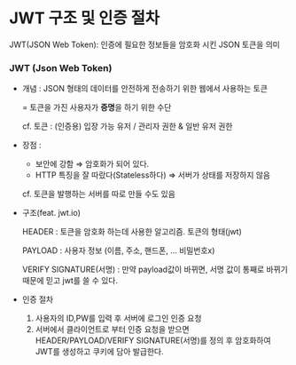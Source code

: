 # JWT 구조 및 인증 절차

JWT(JSON Web Token): 인증에 필요한 정보들을 암호화 시킨 JSON 토큰을 의미

### JWT (Json Web Token)

- 개념 : JSON 형태의 데이터를 안전하게 전송하기 위한 웹에서 사용하는 토큰
    
    = 토큰을 가진 사용자가 **증명**을 하기 위한 수단
    
    cf. 토큰 : (인증용) 입장 가능 유저 / 관리자 권한 & 일반 유저 권한
    
- 장점 :
    - 보안에 강함 ⇒ 암호화가 되어 있다.
    - HTTP 특징을 잘 따랐다(Stateless하다) ⇒ 서버가 상태를 저장하지 않음
    
    cf. 토큰을 발행하는 서버를 따로 만들 수도 있음
    
- 구조(feat. jwt.io)
    
    HEADER : 토큰을 암호화 하는데 사용한 알고리즘. 토큰의 형태(jwt)
    
    PAYLOAD : 사용자 정보 (이름, 주소, 핸드폰, … 비밀번호x)
    
    VERIFY SIGNATURE(서명) : 만약 payload값이 바뀌면, 서명 값이 통째로 바뀌기 때문에 믿고 jwt를 쓸 수 있다.
    

- 인증 절차
    1. 사용자의 ID,PW를 입력 후 서버에 로그인 인증 요청
    2. 서버에서 클라이언트로 부터 인증 요청을 받으면 HEADER/PAYLOAD/VERIFY SIGNATURE(서명)를 정의 후 암호화하여 JWT를 생성하고 쿠키에 담아 발급한다.